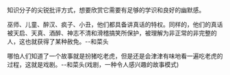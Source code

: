 知识分子的尖锐批评方式，想要欣赏它需要有足够的学识和良好的幽默感。


巫师、儿童、醉汉、疯子、小丑，他们都具备讲真话的特权。同样的，他们的真话被天启、天真、酒醉、神志不清和滑稽搞笑所保护，被理解为非正常的非完整的人，这也就获得了某种赦免。--和菜头


哪怕人们知道了一个故事就是扮猪吃老虎，但是还是会津津有味地看一遍吃老虎的过程，这就是戏剧。--和菜头(戏剧，一种令人感兴趣的故事模式)